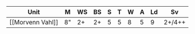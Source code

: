 | Unit             | M   | WS  | BS  | S   | T   | W   | A   | Ld  | Sv     |
| ---------------- | --- | --- | --- | --- | --- | --- | --- | --- | ------ |
| [[Morvenn Vahl]] | 8"  | 2+  | 2+  | 5   | 5   | 8   | 5   | 9   | 2+/4++ | 
